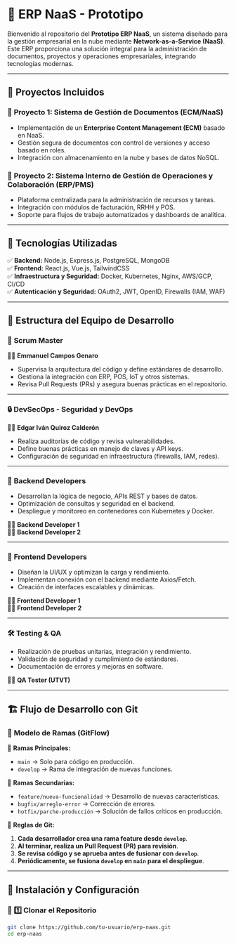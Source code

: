 # 🚀 ERP NaaS - Prototipo

Bienvenido al repositorio del **Prototipo ERP NaaS**, un sistema diseñado para la gestión empresarial en la nube mediante **Network-as-a-Service (NaaS)**. Este ERP proporciona una solución integral para la administración de documentos, proyectos y operaciones empresariales, integrando tecnologías modernas.

---

## 📌 Proyectos Incluidos

### 🔹 **Proyecto 1: Sistema de Gestión de Documentos (ECM/NaaS)**
- Implementación de un **Enterprise Content Management (ECM)** basado en NaaS.
- Gestión segura de documentos con control de versiones y acceso basado en roles.
- Integración con almacenamiento en la nube y bases de datos NoSQL.

### 🔹 **Proyecto 2: Sistema Interno de Gestión de Operaciones y Colaboración (ERP/PMS)**
- Plataforma centralizada para la administración de recursos y tareas.
- Integración con módulos de facturación, RRHH y POS.
- Soporte para flujos de trabajo automatizados y dashboards de analítica.

---

## 🚀 **Tecnologías Utilizadas**
✅ **Backend:** Node.js, Express.js, PostgreSQL, MongoDB  
✅ **Frontend:** React.js, Vue.js, TailwindCSS  
✅ **Infraestructura y Seguridad:** Docker, Kubernetes, Nginx, AWS/GCP, CI/CD  
✅ **Autenticación y Seguridad:** OAuth2, JWT, OpenID, Firewalls (IAM, WAF)  

---

## 🔹 **Estructura del Equipo de Desarrollo**

### 🎯 **Scrum Master**
👨‍💻 **Emmanuel Campos Genaro**  
- Supervisa la arquitectura del código y define estándares de desarrollo.  
- Gestiona la integración con ERP, POS, IoT y otros sistemas.  
- Revisa Pull Requests (PRs) y asegura buenas prácticas en el repositorio.  

---

### 🔒 **DevSecOps - Seguridad y DevOps**
👨‍💻 **Edgar Iván Quiroz Calderón**  
- Realiza auditorías de código y revisa vulnerabilidades.  
- Define buenas prácticas en manejo de claves y API keys.  
- Configuración de seguridad en infraestructura (firewalls, IAM, redes).  

---

### 🔹 **Backend Developers**
- Desarrollan la lógica de negocio, APIs REST y bases de datos.  
- Optimización de consultas y seguridad en el backend.  
- Despliegue y monitoreo en contenedores con Kubernetes y Docker.  

👨‍💻 **Backend Developer 1**  
👨‍💻 **Backend Developer 2**  

---

### 🎨 **Frontend Developers**
- Diseñan la UI/UX y optimizan la carga y rendimiento.  
- Implementan conexión con el backend mediante Axios/Fetch.  
- Creación de interfaces escalables y dinámicas.  

👨‍💻 **Frontend Developer 1**  
👨‍💻 **Frontend Developer 2**  

---

### 🛠 **Testing & QA**
- Realización de pruebas unitarias, integración y rendimiento.  
- Validación de seguridad y cumplimiento de estándares.  
- Documentación de errores y mejoras en software.  

👨‍💻 **QA Tester (UTVT)**  

---

## 🏗 **Flujo de Desarrollo con Git**
### 🔹 **Modelo de Ramas (GitFlow)**
📌 **Ramas Principales:**
- `main` → Solo para código en producción.  
- `develop` → Rama de integración de nuevas funciones.  

📌 **Ramas Secundarias:**
- `feature/nueva-funcionalidad` → Desarrollo de nuevas características.  
- `bugfix/arreglo-error` → Corrección de errores.  
- `hotfix/parche-producción` → Solución de fallos críticos en producción.  

📌 **Reglas de Git:**
1. **Cada desarrollador crea una rama feature desde `develop`**.  
2. **Al terminar, realiza un Pull Request (PR) para revisión**.  
3. **Se revisa código y se aprueba antes de fusionar con `develop`**.  
4. **Periódicamente, se fusiona `develop` en `main` para el despliegue**.  

---

## 📝 **Instalación y Configuración**
### 🔹 **1️⃣ Clonar el Repositorio**
```bash
git clone https://github.com/tu-usuario/erp-naas.git
cd erp-naas
